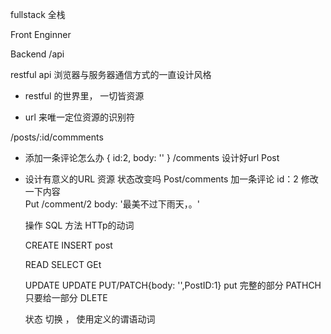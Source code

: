 fullstack 全栈

Front Enginner

Backend /api


restful api
浏览器与服务器通信方式的一直设计风格
- restful 的世界里， 一切皆资源

- url 来唯一定位资源的识别符

/posts/:id/commments
- 添加一条评论怎么办
{
  id:2,
  body: ''
}
/comments  设计好url Post

- 设计有意义的URL 资源 状态改变吗
Post/comments 加一条评论 id：2
修改一下内容   
  Put  /comment/2 body: '最美不过下雨天，。'


  操作   SQL 方法  HTTp的动词

  CREATE  INSERT   post

  READ SELECT       GEt

  UPDATE UPDATE   PUT/PATCH{body: '',PostID:1}
  put 完整的部分
  PATHCH 只要给一部分 
  DLETE

  状态 切换 ， 使用定义的谓语动词